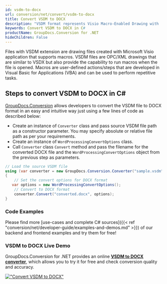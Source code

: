 ```yaml
---
id: vsdm-to-docx
url: conversion/net/convert/vsdm-to-docx
title: Convert VSDM to DOCX
description: "VSDM format represents Visio Macro-Enabled Drawing with .vsdm extension. Learn how to convert VSDM to DOCX file programmatically in C# language using GroupDocs.Conversion for .NET library."
keywords: Convert VSDM to DOCX in C#
productName: GroupDocs.Conversion for .NET
hideChildren: False
---
```


Files with VSDM extension are drawing files created with Microsoft Visio application that supports macros. VSDM files are OPC/XML drawings that are similar to VSDX but also provide the capability to run macros when the file is opened. Macros are user-defined actions/steps that are developed in Visual Basic for Applications (VBA) and can be used to perform repetitive tasks.

## Steps to convert VSDM to DOCX in C#

[GroupDocs.Conversion](https://products.groupdocs.com/conversion/net) allows developers to convert the VSDM file to DOCX format in an easy and intuitive way just using a few lines of code as described below:

* Create an instance of `Converter` class and pass source VSDM file path as a constructor parameter. You may specify absolute or relative file path as per your requirements. 
* Create an instance of `WordProcessingConvertOptions` class.
* Call `Converter` class `Convert` method and pass the filename for the converted DOCX file and the `WordProcessingConvertOptions` object from the previous step as parameters.

```csharp
// Load the source VSDM file
using (var converter = new GroupDocs.Conversion.Converter("sample.vsdm"))
{
    // Set the convert options for DOCX format
   var options = new WordProcessingConvertOptions();
    // Convert to DOCX format
    converter.Convert("converted.docx", options);
}
```

### Code Examples

Please find more [use-cases and complete C# sources]({{< ref "conversion/net/developer-guide/examples-and-demos.md" >}}) of our backend and frontend examples and try them for free!

### VSDM to DOCX Live Demo

GroupDocs.Conversion for .NET provides an online [**VSDM to DOCX converter**](https://products.groupdocs.app/conversion/vsdm-to-docx), which allows you to try it for free and check conversion quality and accuracy.

[!["Convert VSDM to DOCX"](conversion/net/images/convert-to-docx/convert-vsdm-to-docx.png)](https://products.groupdocs.app/conversion/vsdm-to-docx)